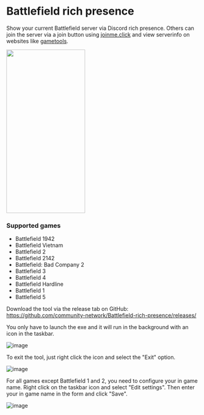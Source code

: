 # Battlefield rich presence
Show your current Battlefield server via Discord rich presence. Others can join the server via a join button using [joinme.click](https://joinme.click/) and view serverinfo on websites like [gametools](https://gametools.network/).

<img src="https://user-images.githubusercontent.com/22680656/179843558-a7c8424a-4ded-4f11-bb81-21a21509f6f6.png" data-canonical-src="https://user-images.githubusercontent.com/22680656/179843558-a7c8424a-4ded-4f11-bb81-21a21509f6f6.png" width="206" height="429" />

### Supported games
- Battlefield 1942
- Battlefield Vietnam
- Battlefield 2
- Battlefield 2142
- Battlefield: Bad Company 2
- Battlefield 3
- Battlefield 4
- Battlefield Hardline
- Battlefield 1
- Battlefield 5

Download the tool via the release tab on GitHub: https://github.com/community-network/Battlefield-rich-presence/releases/

You only have to launch the exe and it will run in the background with an icon in the taskbar.

![image](https://user-images.githubusercontent.com/22680656/177947255-063bcee5-594c-4dbe-a471-6a4a2fe17440.png)

To exit the tool, just right click the icon and select the "Exit" option.

![image](https://user-images.githubusercontent.com/22680656/185106733-e8719c9f-822c-4f9b-aee2-919a2f0d0008.png)

For all games except Battlefield 1 and 2, you need to configure your in game name. Right click on the taskbar icon and select "Edit settings". Then enter your in game name in the form and click "Save".

![image](https://user-images.githubusercontent.com/22680656/185106440-bc416f4a-ed5d-4404-a9b4-c48f4c042cc3.png)
